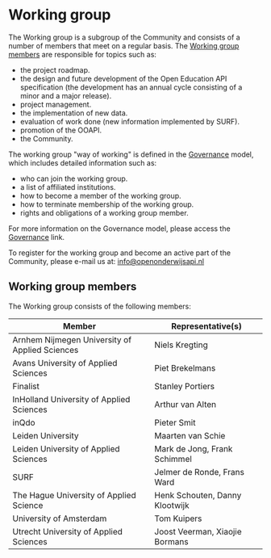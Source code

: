 # Working group

The Working group is a subgroup of the Community and consists of a number of members that meet on a regular basis. The [Working group members](#working-group-members) are responsible for topics such as:

* the project roadmap.
* the design and future development of the Open Education API specification (the development has an annual cycle consisting of a minor and a major release).
* project management.
* the implementation of new data.
* evaluation of work done (new information implemented by SURF).
* promotion of the OOAPI.
* the Community.

The working group "way of working" is defined in the [Governance](governance/) model, which includes detailed information such as:

* who can join the working group.
* a list of affiliated institutions.
* how to become a member of the working group.
* how to terminate membership of the working group.
* rights and obligations of a working group member.

For more information on the Governance model, please access the [Governance](governance/) link.

To register for the working group and become an active part of the Community, please e-mail us at: info@openonderwijsapi.nl

## Working group members

The Working group consists of the following members:

| Member                                         | Representative(s)              |
| ---------------------------------------------- | ------------------------------ |
| Arnhem Nijmegen University of Applied Sciences | Niels Kregting                 |
| Avans University of Applied Sciences           | Piet Brekelmans                |
| Finalist                                       | Stanley Portiers               |
| InHolland University of Applied Sciences       | Arthur van Alten               |
| inQdo                                          | Pieter Smit                    |
| Leiden University                              | Maarten van Schie              |
| Leiden University of Applied Sciences          | Mark de Jong, Frank Schimmel   |
| SURF                                           | Jelmer de Ronde, Frans Ward    |
| The Hague University of Applied Science        | Henk Schouten, Danny Klootwijk |
| University of Amsterdam                        | Tom Kuipers                    |
| Utrecht University of Applied Sciences         | Joost Veerman, Xiaojie Bormans |
